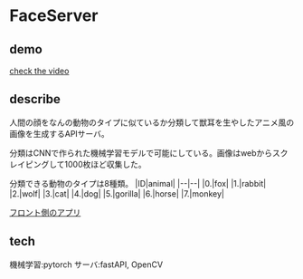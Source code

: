 # FaceServer

## demo

[check the video](https://drive.google.com/file/d/16eHwf2NRuan__jEL3oeDOnPNobN8jA0K/view?usp=sharing)

## describe

人間の顔をなんの動物のタイプに似ているか分類して獣耳を生やしたアニメ風の画像を生成するAPIサーバ。

分類はCNNで作られた機械学習モデルで可能にしている。画像はwebからスクレイピングして1000枚ほど収集した。

分類できる動物のタイプは8種類。
|ID|animal|
|--|--|
|0.|fox|
|1.|rabbit|
|2.|wolf|
|3.|cat|
|4.|dog|
|5.|gorilla|
|6.|horse|
|7.|monkey|

[フロント側のアプリ](https://github.com/MYJLAB-2022-HackThon/Front-end)

## tech
機械学習:pytorch
サーバ:fastAPI, OpenCV
